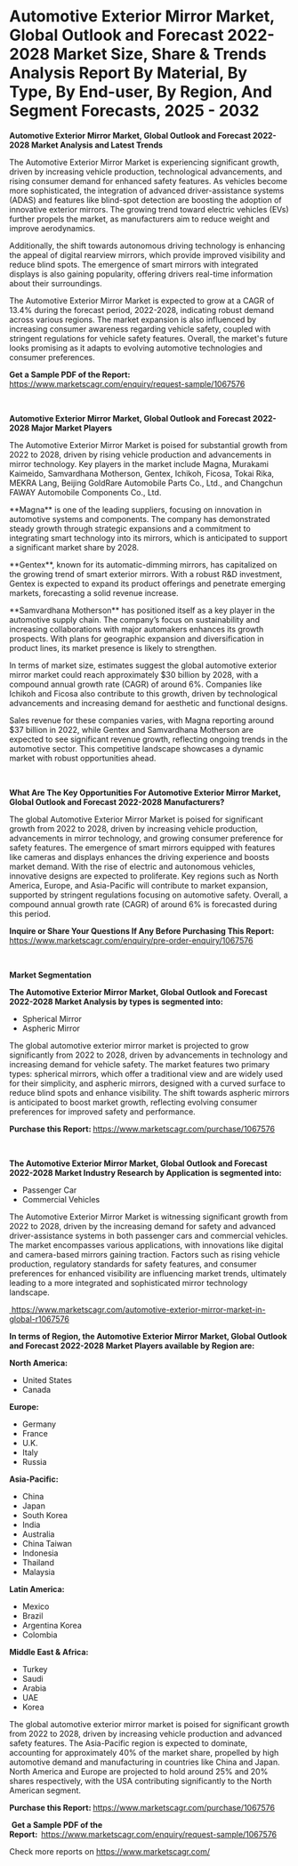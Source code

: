 <p><h1>Automotive Exterior Mirror Market, Global Outlook and Forecast 2022-2028 Market Size, Share & Trends Analysis Report By Material, By Type, By End-user, By Region, And Segment Forecasts, 2025 - 2032</h1></p><p><strong>Automotive Exterior Mirror Market, Global Outlook and Forecast 2022-2028 Market Analysis and Latest Trends</strong></p>
<p><p>The Automotive Exterior Mirror Market is experiencing significant growth, driven by increasing vehicle production, technological advancements, and rising consumer demand for enhanced safety features. As vehicles become more sophisticated, the integration of advanced driver-assistance systems (ADAS) and features like blind-spot detection are boosting the adoption of innovative exterior mirrors. The growing trend toward electric vehicles (EVs) further propels the market, as manufacturers aim to reduce weight and improve aerodynamics.</p><p>Additionally, the shift towards autonomous driving technology is enhancing the appeal of digital rearview mirrors, which provide improved visibility and reduce blind spots. The emergence of smart mirrors with integrated displays is also gaining popularity, offering drivers real-time information about their surroundings.</p><p>The Automotive Exterior Mirror Market is expected to grow at a CAGR of 13.4% during the forecast period, 2022-2028, indicating robust demand across various regions. The market expansion is also influenced by increasing consumer awareness regarding vehicle safety, coupled with stringent regulations for vehicle safety features. Overall, the market's future looks promising as it adapts to evolving automotive technologies and consumer preferences.</p></p>
<p><strong>Get a Sample PDF of the Report:&nbsp;</strong> <a href="https://www.marketscagr.com/enquiry/request-sample/1067576?utm_campaign=3122&utm_medium=2&utm_source=Github&utm_content=ia&utm_term=21032025&utm_id=automotive-exterior-mirror-market-global-outlook-and-forecast-2022-2028">https://www.marketscagr.com/enquiry/request-sample/1067576</a></p>
<p>&nbsp;</p>
<p><strong>Automotive Exterior Mirror Market, Global Outlook and Forecast 2022-2028 Major Market Players</strong></p>
<p><p>The Automotive Exterior Mirror Market is poised for substantial growth from 2022 to 2028, driven by rising vehicle production and advancements in mirror technology. Key players in the market include Magna, Murakami Kaimeido, Samvardhana Motherson, Gentex, Ichikoh, Ficosa, Tokai Rika, MEKRA Lang, Beijing GoldRare Automobile Parts Co., Ltd., and Changchun FAWAY Automobile Components Co., Ltd.</p><p>**Magna** is one of the leading suppliers, focusing on innovation in automotive systems and components. The company has demonstrated steady growth through strategic expansions and a commitment to integrating smart technology into its mirrors, which is anticipated to support a significant market share by 2028.</p><p>**Gentex**, known for its automatic-dimming mirrors, has capitalized on the growing trend of smart exterior mirrors. With a robust R&D investment, Gentex is expected to expand its product offerings and penetrate emerging markets, forecasting a solid revenue increase.</p><p>**Samvardhana Motherson** has positioned itself as a key player in the automotive supply chain. The company’s focus on sustainability and increasing collaborations with major automakers enhances its growth prospects. With plans for geographic expansion and diversification in product lines, its market presence is likely to strengthen.</p><p>In terms of market size, estimates suggest the global automotive exterior mirror market could reach approximately $30 billion by 2028, with a compound annual growth rate (CAGR) of around 6%. Companies like Ichikoh and Ficosa also contribute to this growth, driven by technological advancements and increasing demand for aesthetic and functional designs.</p><p>Sales revenue for these companies varies, with Magna reporting around $37 billion in 2022, while Gentex and Samvardhana Motherson are expected to see significant revenue growth, reflecting ongoing trends in the automotive sector. This competitive landscape showcases a dynamic market with robust opportunities ahead.</p></p>
<p>&nbsp;</p>
<p><strong>What Are The Key Opportunities For Automotive Exterior Mirror Market, Global Outlook and Forecast 2022-2028 Manufacturers?</strong></p>
<p><p>The global Automotive Exterior Mirror Market is poised for significant growth from 2022 to 2028, driven by increasing vehicle production, advancements in mirror technology, and growing consumer preference for safety features. The emergence of smart mirrors equipped with features like cameras and displays enhances the driving experience and boosts market demand. With the rise of electric and autonomous vehicles, innovative designs are expected to proliferate. Key regions such as North America, Europe, and Asia-Pacific will contribute to market expansion, supported by stringent regulations focusing on automotive safety. Overall, a compound annual growth rate (CAGR) of around 6% is forecasted during this period.</p></p>
<p><strong>Inquire or Share Your Questions If Any Before Purchasing This Report:</strong> <a href="https://www.marketscagr.com/enquiry/pre-order-enquiry/1067576?utm_campaign=3122&utm_medium=2&utm_source=Github&utm_content=ia&utm_term=21032025&utm_id=automotive-exterior-mirror-market-global-outlook-and-forecast-2022-2028">https://www.marketscagr.com/enquiry/pre-order-enquiry/1067576</a></p>
<p>&nbsp;</p>
<p><strong>Market Segmentation</strong></p>
<p><strong>The Automotive Exterior Mirror Market, Global Outlook and Forecast 2022-2028 Market Analysis by types is segmented into:</strong></p>
<p><ul><li>Spherical Mirror</li><li>Aspheric Mirror</li></ul></p>
<p><p>The global automotive exterior mirror market is projected to grow significantly from 2022 to 2028, driven by advancements in technology and increasing demand for vehicle safety. The market features two primary types: spherical mirrors, which offer a traditional view and are widely used for their simplicity, and aspheric mirrors, designed with a curved surface to reduce blind spots and enhance visibility. The shift towards aspheric mirrors is anticipated to boost market growth, reflecting evolving consumer preferences for improved safety and performance.</p></p>
<p><strong>Purchase this Report:&nbsp;</strong><a href="https://www.marketscagr.com/purchase/1067576?utm_campaign=3122&utm_medium=2&utm_source=Github&utm_content=ia&utm_term=21032025&utm_id=automotive-exterior-mirror-market-global-outlook-and-forecast-2022-2028">https://www.marketscagr.com/purchase/1067576</a></p>
<p>&nbsp;</p>
<p><strong>The Automotive Exterior Mirror Market, Global Outlook and Forecast 2022-2028 Market Industry Research by Application is segmented into:</strong></p>
<p><ul><li>Passenger Car</li><li>Commercial Vehicles</li></ul></p>
<p><p>The Automotive Exterior Mirror Market is witnessing significant growth from 2022 to 2028, driven by the increasing demand for safety and advanced driver-assistance systems in both passenger cars and commercial vehicles. The market encompasses various applications, with innovations like digital and camera-based mirrors gaining traction. Factors such as rising vehicle production, regulatory standards for safety features, and consumer preferences for enhanced visibility are influencing market trends, ultimately leading to a more integrated and sophisticated mirror technology landscape.</p></p>
<p><a href="https://www.marketscagr.com/automotive-exterior-mirror-market-in-global-r1067576?utm_campaign=3122&utm_medium=2&utm_source=Github&utm_content=ia&utm_term=21032025&utm_id=automotive-exterior-mirror-market-global-outlook-and-forecast-2022-2028">&nbsp;https://www.marketscagr.com/automotive-exterior-mirror-market-in-global-r1067576</a></p>
<p><strong>In terms of Region, the Automotive Exterior Mirror Market, Global Outlook and Forecast 2022-2028 Market Players available by Region are:</strong></p>
<p>
    <p> <strong> North America: </strong>
        <ul>
            <li>United States</li>
            <li>Canada</li>
        </ul>
        </p> 
    <p> <strong> Europe: </strong>
        <ul>
            <li>Germany</li>
            <li>France</li>
            <li>U.K.</li>
            <li>Italy</li>
            <li>Russia</li>
        </ul>
        </p> 
    <p> <strong> Asia-Pacific: </strong>
        <ul>
            <li>China</li>
            <li>Japan</li>
            <li>South Korea</li>
            <li>India</li>
            <li>Australia</li>
            <li>China Taiwan</li>
            <li>Indonesia</li>
            <li>Thailand</li>
            <li>Malaysia</li>
        </ul>
        </p> 
    <p> <strong> Latin America: </strong>
        <ul>
            <li>Mexico</li>
            <li>Brazil</li>
            <li>Argentina Korea</li>
            <li>Colombia</li>
        </ul>
        </p> 
    <p> <strong> Middle East & Africa: </strong>
        <ul>
            <li>Turkey</li>
            <li>Saudi</li>
            <li>Arabia</li>
            <li>UAE</li>
            <li>Korea</li>
        </ul>
    </p>
    </p>
<p><p>The global automotive exterior mirror market is poised for significant growth from 2022 to 2028, driven by increasing vehicle production and advanced safety features. The Asia-Pacific region is expected to dominate, accounting for approximately 40% of the market share, propelled by high automotive demand and manufacturing in countries like China and Japan. North America and Europe are projected to hold around 25% and 20% shares respectively, with the USA contributing significantly to the North American segment.</p></p>
<p><strong>Purchase this Report: </strong><a href="https://www.marketscagr.com/purchase/1067576?utm_campaign=3122&utm_medium=2&utm_source=Github&utm_content=ia&utm_term=21032025&utm_id=automotive-exterior-mirror-market-global-outlook-and-forecast-2022-2028">https://www.marketscagr.com/purchase/1067576</a></p>
<p>&nbsp;<strong>Get a Sample PDF of the Report:&nbsp;&nbsp;</strong><a href="https://www.marketscagr.com/enquiry/request-sample/1067576?utm_campaign=3122&utm_medium=2&utm_source=Github&utm_content=ia&utm_term=21032025&utm_id=automotive-exterior-mirror-market-global-outlook-and-forecast-2022-2028">https://www.marketscagr.com/enquiry/request-sample/1067576</a></p>
<p><strong></strong></p>
<p>Check more reports on <a href="https://www.marketscagr.com/?utm_campaign=3122&utm_medium=2&utm_source=Github&utm_content=ia&utm_term=21032025&utm_id=automotive-exterior-mirror-market-global-outlook-and-forecast-2022-2028">https://www.marketscagr.com/</a></p>